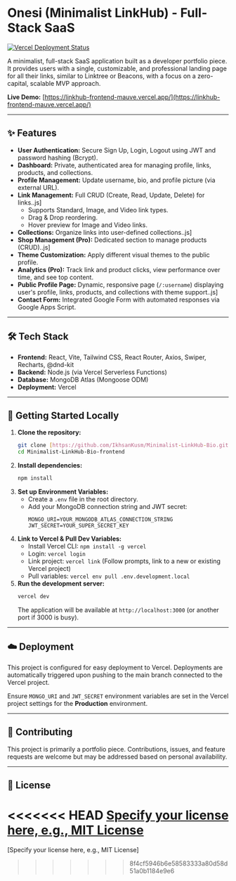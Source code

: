 # Onesi (Minimalist LinkHub) - Full-Stack SaaS

[![Vercel Deployment Status](https://vercel.com/miwyzards-projects/linkhub-frontend/badge)](https://linkhub-frontend-mauve.vercel.app/)

A minimalist, full-stack SaaS application built as a developer portfolio piece. It provides users with a single, customizable, and professional landing page for all their links, similar to Linktree or Beacons, with a focus on a zero-capital, scalable MVP approach.

**Live Demo:** [https://linkhub-frontend-mauve.vercel.app/](https://linkhub-frontend-mauve.vercel.app/)

---

## ✨ Features

* **User Authentication:** Secure Sign Up, Login, Logout using JWT and password hashing (Bcrypt).
* **Dashboard:** Private, authenticated area for managing profile, links, products, and collections.
* **Profile Management:** Update username, bio, and profile picture (via external URL).
* **Link Management:** Full CRUD (Create, Read, Update, Delete) for links..js]
    * Supports Standard, Image, and Video link types.
    * Drag & Drop reordering.
    * Hover preview for Image and Video links.
* **Collections:** Organize links into user-defined collections..js]
* **Shop Management (Pro):** Dedicated section to manage products (CRUD)..js]
* **Theme Customization:** Apply different visual themes to the public profile.
* **Analytics (Pro):** Track link and product clicks, view performance over time, and see top content.
* **Public Profile Page:** Dynamic, responsive page (`/:username`) displaying user's profile, links, products, and collections with theme support..js]
* **Contact Form:** Integrated Google Form with automated responses via Google Apps Script.

---

## 🛠️ Tech Stack

* **Frontend:** React, Vite, Tailwind CSS, React Router, Axios, Swiper, Recharts, @dnd-kit
* **Backend:** Node.js (via Vercel Serverless Functions)
* **Database:** MongoDB Atlas (Mongoose ODM)
* **Deployment:** Vercel

---

## 🚀 Getting Started Locally

1.  **Clone the repository:**
    ```bash
    git clone [https://github.com/IkhsanKusm/Minimalist-LinkHub-Bio.git](https://github.com/IkhsanKusm/Minimalist-LinkHub-Bio.git)
    cd Minimalist-LinkHub-Bio-frontend
    ```
2.  **Install dependencies:**
    ```bash
    npm install
    ```
3.  **Set up Environment Variables:**
    * Create a `.env` file in the root directory.
    * Add your MongoDB connection string and JWT secret:
        ```env
        MONGO_URI=YOUR_MONGODB_ATLAS_CONNECTION_STRING
        JWT_SECRET=YOUR_SUPER_SECRET_KEY
        ```
4.  **Link to Vercel & Pull Dev Variables:**
    * Install Vercel CLI: `npm install -g vercel`
    * Login: `vercel login`
    * Link project: `vercel link` (Follow prompts, link to a new or existing Vercel project)
    * Pull variables: `vercel env pull .env.development.local`
5.  **Run the development server:**
    ```bash
    vercel dev
    ```
    The application will be available at `http://localhost:3000` (or another port if 3000 is busy).

---

## ☁️ Deployment

This project is configured for easy deployment to Vercel. Deployments are automatically triggered upon pushing to the main branch connected to the Vercel project.

Ensure `MONGO_URI` and `JWT_SECRET` environment variables are set in the Vercel project settings for the **Production** environment.

---

## 🤝 Contributing

This project is primarily a portfolio piece. Contributions, issues, and feature requests are welcome but may be addressed based on personal availability.

---

## 📄 License

<<<<<<< HEAD
[Specify your license here, e.g., MIT License](https://choosealicense.com/licenses/mit/)
=======
[Specify your license here, e.g., MIT License]
>>>>>>> 8f4cf5946b6e58583333a80d58d51a0b1184e9e6
